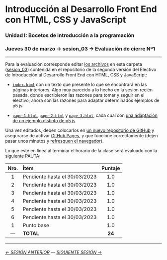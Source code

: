 # Introducción al Desarrollo Front End con HTML, CSS y JavaScript

### Unidad I: Bocetos de introducción a la programación

### Jueves 30 de marzo → sesion_03 → Evaluación de cierre Nº1

- - - - - - - - 

Para la evaluación corresponde editar [los archivos](https://profesorfaco.github.io/front-2023-1/sesion_03/) en esta carpeta ([sesion_03](https://github.com/profesorfaco/front-2023-1/tree/main/sesion_03)) contenida en el repositorio de la segunda versión del Electivo de Introducción al Desarrollo Front End con HTML, CSS y JavaScript:

- [`index.html`](https://github.com/profesorfaco/front-2023-1/blob/main/sesion_03/index.html) con un texto que presente lo que se encontrará en las páginas interiores. Algo muy parecido a lo hecho en la sesión recién pasada, donde escribieron las razones para tomar y seguir en el electivo; ahora son las razones para adaptar determinados ejemplos de p5.js

- [`page-1.html`](https://github.com/profesorfaco/front-2023-1/blob/main/sesion_03/page_1.html), [`page-2.html`](https://github.com/profesorfaco/front-2023-1/blob/main/sesion_03/page_2.html) y [`page-3.html`](https://github.com/profesorfaco/front-2023-1/blob/main/sesion_03/page_3.html), cada cual con [una adaptación de un ejemplo distinto de p5.js](https://p5js.org/es/examples/) 

Una vez editados, deben colocarlos en [un nuevo repositorio de GitHub](https://docs.github.com/es/get-started/quickstart/create-a-repo) y asegurarse de activar [GitHub Pages](https://docs.github.com/es/pages/getting-started-with-github-pages/creating-a-github-pages-site), y que funcione correctamente (dejen pasar unos minutos y [refresquen el navegador](https://www.elespanol.com/omicrono/software/20180428/metodo-recargar-webs-no-conoces-solucionara-problemas/303220419_0.html)).

Lo que esté en línea al terminar el horario de la clase será evaluado con la siguiente PAUTA:

| Nro. | Ítem | Puntaje |
|:----:|:------------|:-------:|
| 1 | Pendiente hasta el 30/03/2023 | 1.0 |
| 2 | Pendiente hasta el 30/03/2023 | 1.0 |
| 3 | Pendiente hasta el 30/03/2023 | 1.0 |
| 4 | Pendiente hasta el 30/03/2023 | 1.0 |
| 5 | Pendiente hasta el 30/03/2023 | 1.0 |
| 6 | Pendiente hasta el 30/03/2023 | 1.0 |
| 1 | Punto base | 1.0  |
| —  | **TOTAL** | **24** |
								
								
- - - - - - -

###### [← SESIÓN ANTERIOR](https://github.com/profesorfaco/front-2023-1/tree/main/sesion_02) — [SIGUIENTE SESIÓN →](https://github.com/profesorfaco/front-2023-1/tree/main/sesion_04)
